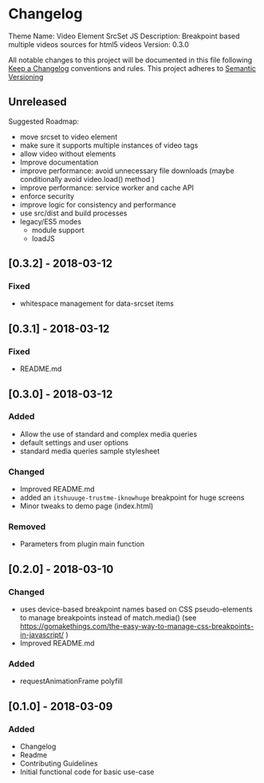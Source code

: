# Changelog
Theme Name: Video Element SrcSet JS
Description: Breakpoint based multiple videos sources for html5 videos
Version: 0.3.0

All notable changes to this project will be documented in this file following [Keep a Changelog](http://keepachangelog.com/) conventions and rules.
This project adheres to [Semantic Versioning](http://semver.org/)

## Unreleased

Suggested Roadmap:

- move srcset to video element
- make sure it supports multiple instances of video tags
- allow video without <source> elements
- Improve documentation
- improve performance: avoid unnecessary file downloads (maybe conditionally avoid video.load() method )
- improve performance: service worker and cache API
- enforce security
- improve logic for consistency and performance
- use src/dist and build processes
- legacy/ES5 modes
	- module support
	- loadJS

## [0.3.2] - 2018-03-12

### Fixed
- whitespace management for data-srcset items

## [0.3.1] - 2018-03-12

### Fixed
- README.md

## [0.3.0] - 2018-03-12

### Added
- Allow the use of standard and complex media queries
- default settings and user options
- standard media queries sample stylesheet

### Changed
- Improved README.md
- added an `itshuuuge-trustme-iknowhuge` breakpoint for huge screens
- Minor tweaks to demo page (index.html)

### Removed
- Parameters from plugin main function

## [0.2.0] - 2018-03-10

### Changed
- uses device-based breakpoint names based on CSS pseudo-elements to manage breakpoints instead of match.media() (see https://gomakethings.com/the-easy-way-to-manage-css-breakpoints-in-javascript/ )
- Improved README.md

### Added
- requestAnimationFrame polyfill

## [0.1.0] - 2018-03-09

### Added
- Changelog
- Readme
- Contributing Guidelines
- Initial functional code for basic use-case



